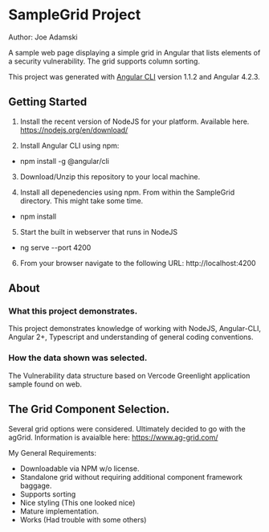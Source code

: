 # SampleGrid Project

Author: Joe Adamski

A sample web page displaying a simple grid in Angular that lists elements of a security vulnerability. The grid supports column sorting.

This project was generated with [Angular CLI](https://github.com/angular/angular-cli) version 1.1.2 and Angular 4.2.3.



## Getting Started

1) Install the recent version of NodeJS for your platform. Available here.
https://nodejs.org/en/download/

2) Install Angular CLI using npm:
- npm install -g @angular/cli

3) Download/Unzip this repository to your local machine.

4) Install all depenedencies using npm. From within the SampleGrid directory. This might take some time.
- npm install

5) Start the built in webserver that runs in NodeJS
- ng serve --port 4200

6) From your browser navigate to the following URL:
   http://localhost:4200
   

## About

### What this project demonstrates.
This project demonstrates knowledge of working with NodeJS, Angular-CLI, Angular 2+, Typescript and understanding of general coding conventions.

### How the data shown was selected.
The Vulnerability data structure based on Vercode Greenlight application sample found on web.

## The Grid Component Selection.
Several grid options were considered. Ultimately decided to go with the agGrid.
Information is avaialble here: https://www.ag-grid.com/

My General Requirements:
- Downloadable via NPM w/o license.
- Standalone grid without requiring additional component framework baggage.
- Supports sorting
- Nice styling (This one looked nice)
- Mature implementation.
- Works (Had trouble with some others)

